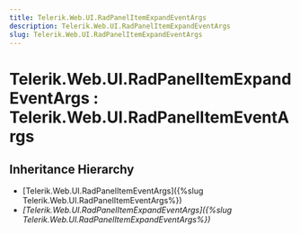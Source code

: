 ```yaml
---
title: Telerik.Web.UI.RadPanelItemExpandEventArgs
description: Telerik.Web.UI.RadPanelItemExpandEventArgs
slug: Telerik.Web.UI.RadPanelItemExpandEventArgs
---
```


# Telerik.Web.UI.RadPanelItemExpandEventArgs : Telerik.Web.UI.RadPanelItemEventArgs

## Inheritance Hierarchy

* [Telerik.Web.UI.RadPanelItemEventArgs]({%slug Telerik.Web.UI.RadPanelItemEventArgs%})
* *[Telerik.Web.UI.RadPanelItemExpandEventArgs]({%slug Telerik.Web.UI.RadPanelItemExpandEventArgs%})*

